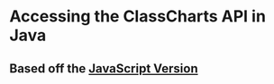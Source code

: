 # Accessing the ClassCharts API in Java
## Based off the [JavaScript Version](https://github.com/classchartsapi/classcharts-api-js)